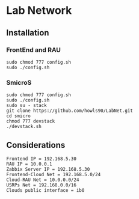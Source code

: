 # Lab Network

## Installation

### FrontEnd and RAU
```
sudo chmod 777 config.sh
sudo ./config.sh 
```
### SmicroS
```
sudo chmod 777 config.sh
sudo ./config.sh
sudo su - stack
git clone https://github.com/howls90/LabNet.git
cd smicro
chmod 777 devstack
./devstack.sh
```

## Considerations
```
Frontend IP = 192.168.5.30
RAU IP = 10.0.0.1
Zabbix Server IP = 192.168.5.30
Frontend-Cloud Net = 192.168.5.0/24
Cloud-RAU Net = 10.0.0.0/24
USRPs Net = 192.168.0.0/16
Clouds public interface = ib0
```
